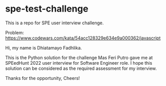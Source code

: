 # spe-test-challenge
This is a repo for SPE user interview challenge.

Problem: https://www.codewars.com/kata/54acc128329e634e9a000362/javascript


Hi, my name is Dhiatamayo Fadhlika.

This is the Python solution for the challenge Mas Feri Putro gave me at SPEedHunt 2022 user interview for Software Engineer role. I hope this solution can be considered as the required assessment for my interview. 

Thanks for the opportunity,
Cheers!
